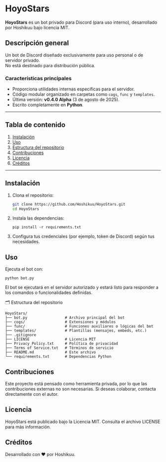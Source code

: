 # HoyoStars

**HoyoStars** es un bot privado para Discord (para uso interno), desarrollado por Hoshikuu bajo licencia MIT.

## Descripción general

Un bot de Discord diseñado exclusivamente para uso personal o de servidor privado.  
No está destinado para distribución pública.

### Características principales

- Proporciona utilidades internas específicas para el servidor.
- Código modular organizado en carpetas como `cogs`, `func` y `templates`.
- Última versión: **v0.4.0 Alpha** (3 de agosto de 2025).
- Escrito completamente en **Python**.

---

## Tabla de contenido

1. [Instalación](#instalación)  
2. [Uso](#uso)  
3. [Estructura del repositorio](#estructura-del-repositorio)  
4. [Contribuciones](#contribuciones)  
5. [Licencia](#licencia)  
6. [Créditos](#créditos)

---

## Instalación

1. Clona el repositorio:
   ```bash
   git clone https://github.com/Hoshikuu/HoyoStars.git
   cd HoyoStars
   ```

2. Instala las dependencias:
    ```
    pip install -r requirements.txt
    ```

3. Configura tus credenciales (por ejemplo, token de Discord) según tus necesidades.

## Uso

Ejecuta el bot con:

```
python bot.py
```

El bot se ejecutará en el servidor autorizado y estará listo para responder a los comandos o funcionalidades definidas.

🗂 Estructura del repositorio
```
HoyoStars/
├── bot.py                 # Archivo principal del bot
├── cogs/                  # Extensiones y módulos
├── func/                  # Funciones auxiliares o lógicas del bot
├── templates/             # Plantillas (mensajes, embeds, etc.)
├── .gitignore
├── LICENSE                # Licencia MIT
├── Privacy Policy.txt     # Política de privacidad
├── Terms of Service.txt   # Términos de servicio
├── README.md              # Este archivo
└── requirements.txt       # Dependencias Python
```

## Contribuciones

Este proyecto está pensado como herramienta privada, por lo que las contribuciones externas no son necesarias.
Si deseas colaborar, contacta directamente con el autor.

## Licencia

HoyoStars está publicado bajo la Licencia MIT.
Consulta el archivo LICENSE para más información.

## Créditos

Desarrollado con ❤️ por Hoshikuu.